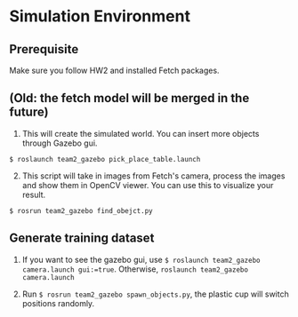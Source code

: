 # Simulation Environment

## Prerequisite

Make sure you follow HW2 and installed Fetch packages.

## (Old: the fetch model will be merged in the future)

1. This will create the simulated world. You can insert more objects through
Gazebo gui.

```$ roslaunch team2_gazebo pick_place_table.launch```

2. This script will take in images from Fetch's camera, process the images and
 show them in OpenCV viewer. You can use this to visualize your result.

```
$ rosrun team2_gazebo find_obejct.py
```

## Generate training dataset

1. If you want to see the gazebo gui, use 
   `$ roslaunch team2_gazebo camera.launch gui:=true`.
   Otherwise, `roslaunch team2_gazebo camera.launch`
 
2. Run `$ rosrun team2_gazebo spawn_objects.py`, the plastic cup will switch
positions randomly.
